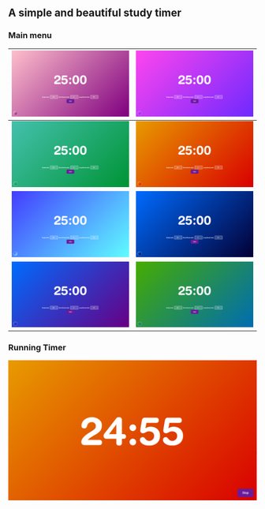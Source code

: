 ## A simple and beautiful study timer

### Main menu
| ![Screenshot 1](https://github.com/KarthikSambhuR/Study-Timer/blob/main/Screenshots/1.png?raw=true) | ![Screenshot 2](https://github.com/KarthikSambhuR/Study-Timer/blob/main/Screenshots/2.png?raw=true) |
|-----------------------------------------------------------------------------------------------------|-----------------------------------------------------------------------------------------------------|
| ![Screenshot 3](https://github.com/KarthikSambhuR/Study-Timer/blob/main/Screenshots/3.png?raw=true) | ![Screenshot 4](https://github.com/KarthikSambhuR/Study-Timer/blob/main/Screenshots/4.png?raw=true) |
| ![Screenshot 5](https://github.com/KarthikSambhuR/Study-Timer/blob/main/Screenshots/5.png?raw=true) | ![Screenshot 6](https://github.com/KarthikSambhuR/Study-Timer/blob/main/Screenshots/6.png?raw=true) |
| ![Screenshot 7](https://github.com/KarthikSambhuR/Study-Timer/blob/main/Screenshots/7.png?raw=true) | ![Screenshot 8](https://github.com/KarthikSambhuR/Study-Timer/blob/main/Screenshots/8.png?raw=true) |

### Running Timer
![Screenshot 8](https://github.com/KarthikSambhuR/Study-Timer/blob/main/Screenshots/9.png?raw=true)
